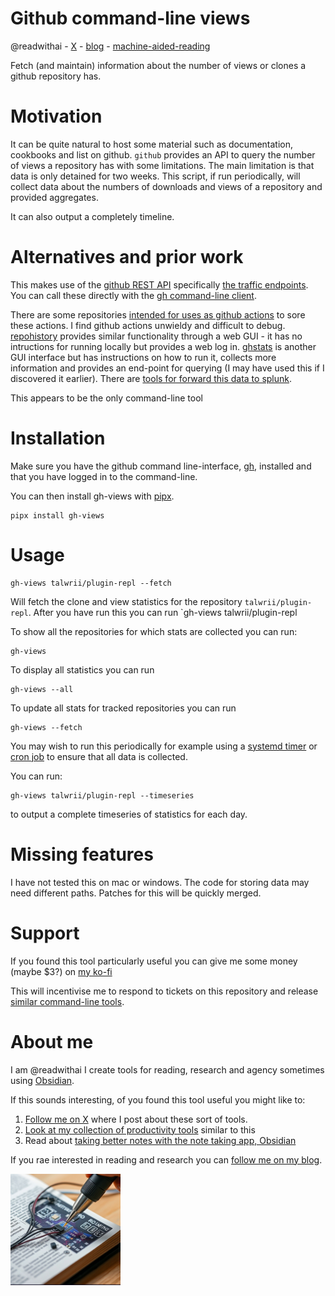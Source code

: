 # Github command-line views
@readwithai - [X](https://x.com/readwithai) - [blog](https://readwithai.substack.com) -  [machine-aided-reading](https://www.reddit.com/r/machineAidedReading/)

Fetch (and maintain) information about the number of views or clones a github repository has.

# Motivation
It can be quite natural to host some material such as documentation, cookbooks and list on github. `github` provides an API to query the number of views a repository has with some limitations. The main limitation is that data is only detained for two weeks. This script, if run periodically, will collect data about the numbers of downloads and views of a repository and provided aggregates.

It can also output a completely timeline.

# Alternatives and prior work
This makes use of the [github REST API](https://docs.github.com/en/rest?apiVersion=2022-11-28) specifically [the traffic endpoints](https://docs.github.com/en/rest/metrics/traffic?apiVersion=2022-11-28). You can call these directly with the [gh command-line client](https://github.com/cli/cli).

There are some repositories [intended for uses as github actions](https://github.com/sangonzal/repository-traffic-action) to sore these actions. I find github actions unwieldy and difficult to debug. [repohistory](https://github.com/repohistory/repohistory?tab=readme-ov-file) provides similar functionality through a web GUI - it has no intructions for running locally but provides a web log in. [ghstats](https://github.com/vladkens/ghstats) is another GUI interface but has instructions on how to run it, collects more information and provides an end-point for querying (I may have used this if I discovered it earlier). There are [tools for forward this data to splunk](https://github.com/josehelps/github-traffic-collector).

This appears to be the only command-line tool


# Installation
Make sure you have the github command line-interface, [gh](https://github.com/cli/cli), installed and that you have logged in to the command-line.

You can then install gh-views with [pipx](https://github.com/pypa/pipx).

```
pipx install gh-views
```

# Usage
```
gh-views talwrii/plugin-repl --fetch
```

Will fetch the clone and view statistics for the repository `talwrii/plugin-repl`. After you have run this you can run `gh-views talwrii/plugin-repl

To show all the repositories for which stats are collected you can run:
```
gh-views
```

To display all statistics you can run
```
gh-views --all
```

To update all stats for tracked repositories you can run
```
gh-views --fetch
```

You may wish to run this periodically for example using a [systemd timer](https://www.freedesktop.org/software/systemd/man/latest/systemd.timer.html) or [cron job](https://kubernetes.io/docs/concepts/workloads/controllers/cron-jobs/) to ensure that all data is collected.

You can run:
```
gh-views talwrii/plugin-repl --timeseries
```
to output a complete timeseries of statistics for each day.

# Missing features
I have not tested this on mac or windows. The code for storing data may need different paths. Patches for this will be quickly merged.

# Support
If you found this tool particularly useful you can give me some money (maybe $3?) on [my ko-fi](https://ko-fi.com/c/0a3037db4b)

This will incentivise me to respond to tickets on this repository and release [similar command-line tools](https://readwithai.substack.com/p/my-productivity-tools).

# About me
I am @readwithai I create tools for reading, research and agency sometimes using [Obsidian](https://readwithai.substack.com/p/what-exactly-is-obsidian).

If this sounds interesting, of you found this tool useful you might like to:

1. [Follow me on X](https://x.com/readwithai) where I post about these sort of tools.
1. [Look at my collection of productivity tools](https://readwithai.substack.com/p/my-productivity-tools
) similar to this
1. Read about [taking better notes with the note taking app, Obsidian](https://readwithai.substack.com/p/making-better-notes-with-obsidian)


If you rae interested in reading and research you can [follow me on my blog](https://readwithai.substack.com).

![logo](logo.png)
